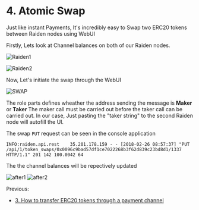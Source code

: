 <h1>4. Atomic Swap </h1>

Just like instant Payments, It's incredibly easy to Swap two ERC20 tokens between Raiden nodes using WebUI 


Firstly, Lets look at Channel balances on both of our Raiden nodes.

![Raiden1](https://github.com/dopetard/Raiden-ERC20-Atomic-Swap-POC-/blob/master/before1.png)

![Raiden2](https://github.com/dopetard/Raiden-ERC20-Atomic-Swap-POC-/blob/master/before2.png)

Now, Let's initiate the swap through the WebUI

![SWAP](https://github.com/dopetard/Raiden-ERC20-Atomic-Swap-POC-/blob/master/Screen%20Shot%202018-02-26%20at%204.55.40%20PM.png)

The role parts defines wheather the address sending the message is <b> Maker </b> or <b> Taker </b> The maker call must be carried out before the taker call can be carried out. In our case, Just pasting the "taker string" to the second Raiden node will autofill the UI. 

The swap `PUT` request can be seen in the console application

`INFO:raiden.api.rest    35.201.178.159 - - [2018-02-26 08:57:37] "PUT /api/1/token_swaps/0x0096c9bad57df1ce7022268b3f62d839c23bd8d1/1337 HTTP/1.1" 201 142 100.0042
64 `

The the channel balances will be repectively updated

![after1](https://github.com/dopetard/Raiden-ERC20-Atomic-Swap-POC-/blob/master/after1.png)
![after2](https://github.com/dopetard/Raiden-ERC20-Atomic-Swap-POC-/blob/master/after2.png)

Previous:
* [3. How to transfer ERC20 tokens through a payment channel](https://github.com/dopetard/Raiden-ERC20-Atomic-Swap-POC-/blob/master/TransferTokens.md)
